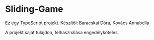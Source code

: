 # Sliding-Game

Ez egy TypeScript projekt.
Készítői: Baracskai Dóra, Kovács Annabella

A projekt saját tulajdon, felhasználása engedélyköteles.
